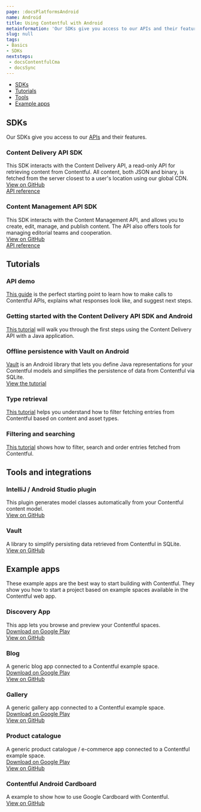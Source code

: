 ```yaml
---
page: :docsPlatformsAndroid
name: Android
title: Using Contentful with Android
metainformation: 'Our SDKs give you access to our APIs and their features.'
slug: null
tags:
- Basics
- SDKs
nextsteps:
 - docsContentfulCma
 - docsSync
---
```


- [SDKs](#sdks)
- [Tutorials](#tutorials)
- [Tools](#tools-and-integrations)
- [Example apps](#example-apps)

## SDKs

Our SDKs give you access to our [APIs](/developers/docs/concepts/apis/) and their features.

### Content Delivery API SDK

This SDK interacts with the Content Delivery API, a read-only API for retrieving content from Contentful. All content, both JSON and binary, is fetched from the server closest to a user's location using our global CDN.<br>
[View on GitHub](https://github.com/contentful/contentful.java)<br>
[API reference](https://contentful.github.io/contentful.java/)

### Content Management API SDK

This SDK interacts with the Content Management API, and allows you to create, edit, manage, and publish content. The API also offers tools for managing editorial teams and cooperation.<br>
[View on GitHub](https://github.com/contentful/contentful-management.java)<br>
[API reference](https://contentful.github.io/contentful-management.java/)

## Tutorials

### API demo

[This guide](/developers/api-demo/java/) is the perfect starting point to learn how to make calls to Contentful APIs, explains what responses look like, and suggest next steps.

### Getting started with the Content Delivery API SDK and Android

[This tutorial](/developers/docs/android/tutorials/getting-started-with-contentful-and-android/) will walk you through the first steps using the Content Delivery API with a Java application.

### Offline persistence with Vault on Android

[Vault](https://github.com/contentful/vault) is an Android library that lets you define Java representations for your Contentful models and simplifies the persistence of data from Contentful via SQLite.<br>
[View the tutorial](/developers/docs/android/tutorials/offline-persistence-with-vault/)

### Type retrieval

[This tutorial](/developers/docs/android/tutorials/advanced-types/) helps you understand how to filter fetching entries from Contentful based on content and asset types.

### Filtering and searching

[This tutorial](/developers/docs/android/tutorials/advanced-filtering-and-searching/) shows how to filter, search and order entries fetched from Contentful.

## Tools and integrations

### IntelliJ / Android Studio plugin

This plugin generates model classes automatically from your Contentful content model.<br>
[View on GitHub](https://github.com/contentful/cf-generator-intellij)

### Vault

A library to simplify persisting data retrieved from Contentful in SQLite.<br>
[View on GitHub](https://github.com/contentful/vault)

## Example apps

These example apps are the best way to start building with Contentful. They show you how to start a project based on example spaces available in the Contentful web app.

### Discovery App

This app lets you browse and preview your Contentful spaces.<br>
[Download on Google Play](https://play.google.com/store/apps/details?id=discovery.contentful)<br>
[View on GitHub](https://github.com/contentful/discovery-app-android)

### Blog

A generic blog app connected to a Contentful example space.<br>
[Download on Google Play](https://play.google.com/store/apps/details?id=blog.contentful)<br>
[View on GitHub](https://github.com/contentful/blog-app-android)

### Gallery

A generic gallery app connected to a Contentful example space.<br>
[Download on Google Play](https://play.google.com/store/apps/details?id=gallery.templates.contentful)<br>
[View on GitHub](https://github.com/contentful/gallery-app-android)

### Product catalogue

A generic product catalogue / e-commerce app connected to a Contentful example space.<br>
[Download on Google Play](https://play.google.com/store/apps/details?id=catalogue.contentful)<br>
[View on GitHub](https://github.com/contentful/product-catalogue-android)

### Contentful Android Cardboard

A example to show how to use Google Cardboard with Contentful.<br>
[View on GitHub](https://github.com/contentful-labs/contentful-cardboard)